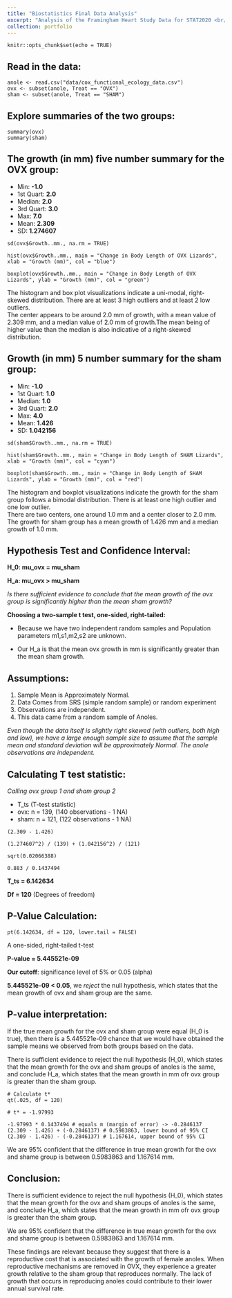 ```yaml
---
title: "Biostatistics Final Data Analysis"
excerpt: "Analysis of the Framingham Heart Study Data for STAT2020 <br/><img src='/images/green_anole.png'>"
collection: portfolio
---
```


```{r setup, include=FALSE}
knitr::opts_chunk$set(echo = TRUE)
```

## Read in the data:

```{r}
anole <- read.csv("data/cox_functional_ecology_data.csv")
ovx <- subset(anole, Treat == "OVX")
sham <- subset(anole, Treat == "SHAM")
```

## Explore summaries of the two groups:

```{r}
summary(ovx)
summary(sham)
```

## The growth (in mm) five number summary for the OVX group:
- Min: **-1.0**
- 1st Quart: **2.0**
- Median: **2.0**
- 3rd Quart: **3.0**
- Max: **7.0**
- Mean: **2.309**
- SD: **1.274607**

```{r}
sd(ovx$Growth..mm., na.rm = TRUE)

hist(ovx$Growth..mm., main = "Change in Body Length of OVX Lizards", xlab = "Growth (mm)", col = "blue")

boxplot(ovx$Growth..mm., main = "Change in Body Length of OVX Lizards", ylab = "Growth (mm)", col = "green")
```

The histogram and box plot visualizations indicate a uni-modal, right-skewed distribution. There are at least 3 high outliers and at least
2 low outliers.  
The center appears to be around 2.0 mm of growth, with a mean value of 2.309 mm, and a median value of 2.0 mm of growth.The mean being of higher value than the median is also indicative of a right-skewed distribution.


## Growth (in mm) 5 number summary for the sham group:

- Min: **-1.0**
- 1st Quart: **1.0**
- Median: **1.0**
- 3rd Quart: **2.0**
- Max: **4.0**
- Mean: **1.426**
- SD: **1.042156**

```{r}
sd(sham$Growth..mm., na.rm = TRUE)

hist(sham$Growth..mm., main = "Change in Body Length of SHAM Lizards", xlab = "Growth (mm)", col = "cyan")

boxplot(sham$Growth..mm., main = "Change in Body Length of SHAM Lizards", ylab = "Growth (mm)", col = "red")
```

The histogram and boxplot visualizations indicate the growth for the sham group follows a bimodal distribution. There is at least one high outlier and one low outlier.  
There are two centers, one around 1.0 mm and a center closer to 2.0 mm.  
The growth for sham group has a mean growth of 1.426 mm and a median growth of 1.0 mm. 

## Hypothesis Test and Confidence Interval:

**H_0: mu_ovx = mu_sham**

**H_a: mu_ovx > mu_sham**

*Is there sufficient evidence to conclude that the mean growth of the ovx group is significantly higher than the mean sham growth?*

**Choosing a two-sample t test, one-sided, right-tailed:**

- Because we have two independent random samples and Population parameters
m1,s1,m2,s2 are unknown.

- Our H_a is that the mean ovx growth in mm is significantly greater than
the mean sham growth.


## Assumptions:

1. Sample Mean is Approximately Normal.
2. Data Comes from SRS (simple random sample) or random experiment
3. Observations are independent.
4. This data came from a random sample of Anoles.

*Even though the data itself is slightly right skewed (with outliers, both
high and low), we have a large enough sample size to assume that the
sample mean and standard deviation will be approximately Normal.
The anole observations are independent.*

## Calculating T test statistic:

*Calling ovx group 1 and sham group 2*

- T_ts (T-test statistic)
- ovx: n = 139, (140 observations - 1 NA)
- sham: n = 121, (122 observations - 1 NA)

```{r}
(2.309 - 1.426)

(1.274607^2) / (139) + (1.042156^2) / (121)

sqrt(0.02066388)

0.883 / 0.1437494
```
**T_ts = 6.142634**  

**Df = 120** (Degrees of freedom)

## P-Value Calculation:

```{r}
pt(6.142634, df = 120, lower.tail = FALSE)
```

A one-sided, right-tailed t-test

**P-value = 5.445521e-09**

**Our cutoff**: significance level of 5% or 0.05 (alpha)

**5.445521e-09 < 0.05**, we *reject* the null hypothesis, which states that the mean growth of ovx and sham group are the same.

## P-value interpretation:

If the true mean growth for the ovx and sham group were equal (H_0 is
true), then there is a 5.445521e-09 chance that we would have obtained the sample means we observed from both groups
based on the data.

There is sufficient evidence to reject the null hypothesis (H_0), which
states that the mean growth for the ovx and sham groups of anoles is the same, and conclude H_a, which states that the mean growth in mm ofr ovx group is greater than the sham group.


```{r}
# Calculate t*
qt(.025, df = 120)

# t* = -1.97993

-1.97993 * 0.1437494 # equals m (margin of error) -> -0.2846137
(2.309 - 1.426) + (-0.2846137) # 0.5983863, lower bound of 95% CI
(2.309 - 1.426) - (-0.2846137) # 1.167614, upper bound of 95% CI
```


We are 95% confident that the difference in true mean growth for the ovx
and shame group is between 0.5983863 and 1.167614 mm.

## Conclusion:

There is sufficient evidence to reject the null hypothesis (H_0), which
states that the mean growth for the ovx and sham groups of anoles is the same, and conclude H_a, which states that the mean growth in mm ofr ovx group is greater than the sham group.

We are 95% confident that the difference in true mean growth for the ovx
and shame group is between 0.5983863 and 1.167614 mm.

These findings are relevant because they suggest that there is a
reproductive cost that is associated with the growth of female anoles.
When reproductive mechanisms are removed in OVX, they experience a
greater growth relative to the sham group that reproduces normally.
The lack of growth that occurs in reproducing anoles could contribute to
their lower annual survival rate.